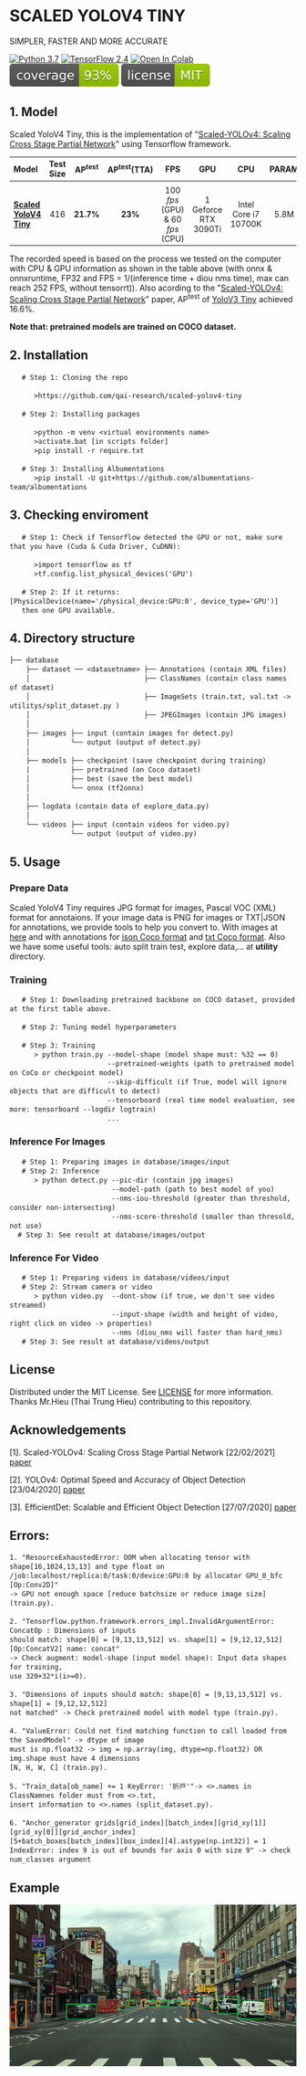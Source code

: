# SCALED YOLOV4 TINY

SIMPLER, FASTER AND MORE ACCURATE

[![Python 3.7](https://img.shields.io/badge/Python-3.7-3776AB)](https://www.python.org/downloads/release/python-360/)
[![TensorFlow 2.4](https://img.shields.io/badge/TensorFlow-2.4-FF6F00?logo=tensorflow)](https://github.com/tensorflow/tensorflow/releases/tag/v2.2.0)
[![Open In Colab](https://colab.research.google.com/assets/colab-badge.svg)](https://colab.research.google.com/)
[![Coverage](https://github.com/nguyentruonglau/scaled-yolov4-tiny/blob/main/images/coverage-93%25-green.svg)](https://github.com/nguyentruonglau/scaled-yolov4-tiny)
[![License](https://github.com/nguyentruonglau/scaled-yolov4-tiny/blob/main/images/license-MIT-green.svg)](https://github.com/nguyentruonglau/scaled-yolov4-tiny/blob/main/LICENSE.txt)

## 1. Model

Scaled YoloV4 Tiny, this is the implementation of "[Scaled-YOLOv4: Scaling Cross Stage Partial Network](https://arxiv.org/abs/2011.08036)" using Tensorflow framework.

| Model | Test Size | AP<sup>test</sup> | AP<sup>test</sup>(TTA) | FPS | GPU | CPU | PARAM | CAPACITY |
| :-- | :-: | :-: | :-: | :-: | :-: | :-: | :-: | :-: |
|  |  |  |  |  |  |  |
| **[Scaled YoloV4 Tiny](https://drive.google.com/file/d/1j8BKl18zl60q6dQLwegKK2aYi_-znLrX/view?usp=sharing)** | 416 | **21.7%** | **23%** | 100 *fps* (GPU) & 60 *fps* (CPU) | 1 Geforce RTX 3090Ti | Intel Core i7 10700K | 5.8M  | 23.1MB |

The recorded speed is based on the process we tested on the computer with CPU & GPU information as shown in the table above (with onnx & onnxruntime, FP32 and FPS = 1/(inference time + diou nms time), max can reach 252 FPS, without tensorrt)). Also acording to the "[Scaled-YOLOv4: Scaling Cross Stage Partial Network](https://arxiv.org/abs/2011.08036)" paper,  AP<sup>test</sup> of [YoloV3 Tiny](https://arxiv.org/abs/1804.02767) achieved 16.6%.

**Note that: pretrained models are trained on COCO dataset.**

## 2. Installation

```
   # Step 1: Cloning the repo
   
      >https://github.com/qai-research/scaled-yolov4-tiny

   # Step 2: Installing packages
  
      >python -m venv <virtual environments name>
      >activate.bat [in scripts folder]
      >pip install -r require.txt
      
   # Step 3: Installing Albumentations
      >pip install -U git+https://github.com/albumentations-team/albumentations
```

## 3. Checking enviroment

```
   # Step 1: Check if Tensorflow detected the GPU or not, make sure that you have (Cuda & Cuda Driver, CuDNN):
   
      >import tensorflow as tf
      >tf.config.list_physical_devices('GPU')
   
   # Step 2: If it returns: [PhysicalDevice(name='/physical_device:GPU:0', device_type='GPU')]
   then one GPU available.
```

## 4. Directory structure
```
├── database
    ├── dataset ── <datasetname> ├── Annotations (contain XML files)
    │                            ├── ClassNames (contain class names of dataset)
    │                            ├── ImageSets (train.txt, val.txt -> utilitys/split_dataset.py )
    │                            ├── JPEGImages (contain JPG images)
    │
    ├── images ├── input (contain images for detect.py)
    │          └── output (output of detect.py)
    │
    ├── models ├── checkpoint (save checkpoint during training)
    |          ├── pretrained (on Coco dataset)
    │          ├── best (save the best model)
    │          └── onnx (tf2onnx)
    │
    ├── logdata (contain data of explore_data.py)
    │
    └── videos ├── input (contain videos for video.py)
               └── output (output of video.py)
```

## 5. Usage

### Prepare Data
Scaled YoloV4 Tiny requires JPG format for images, Pascal VOC (XML) format for annotaions. If your image data is PNG for images or TXT|JSON for annotations, we provide tools to help you convert to. With images at [here](https://github.com/nguyentruonglau/png2jpg) and with annotations for [json Coco format](https://github.com/nguyentruonglau/json2xml) and [txt Coco format](https://github.com/nguyentruonglau/txt2xml). Also we have some useful tools: auto split train test, explore data,... at **utility** directory.


### Training

```
   # Step 1: Downloading pretrained backbone on COCO dataset, provided at the first table above.
   
   # Step 2: Tuning model hyperparameters
   
   # Step 3: Training
      > python train.py --model-shape (model shape must: %32 == 0)
                        --pretrained-weights (path to pretrained model on CoCo or checkpoint model)
                        --skip-difficult (if True, model will ignore objects that are difficult to detect)
                        --tensorboard (real time model evaluation, see more: tensorboard --logdir logtrain)
                        ...
```

### Inference For Images
```
   # Step 1: Preparing images in database/images/input
   # Step 2: Inference
      > python detect.py --pic-dir (contain jpg images)
                         --model-path (path to best model of you)
                         --nms-iou-threshold (greater than threshold, consider non-intersecting)
                         --nms-score-threshold (smaller than thresold, not use)
  # Step 3: See result at database/images/output
```

### Inference For Video

```
   # Step 1: Preparing videos in database/videos/input
   # Step 2: Stream camera or video
      > python video.py  --dont-show (if true, we don't see video streamed)
                         --input-shape (width and height of video, right click on video -> properties)
                         --nms (diou_nms will faster than hard_nms)
   # Step 3: See result at database/videos/output
```


<!-- LICENSE -->
## License

Distributed under the MIT License. See [LICENSE](https://github.com/qai-research/scaled-yolov4-tiny/blob/main/LICENSE.txt) for more information. Thanks Mr.Hieu (Thai Trung Hieu) contributing to this repository.


## Acknowledgements

[1]. Scaled-YOLOv4: Scaling Cross Stage Partial Network [22/02/2021] [paper](https://arxiv.org/abs/2011.08036)

[2]. YOLOv4: Optimal Speed and Accuracy of Object Detection [23/04/2020] [paper](https://arxiv.org/abs/2004.10934)

[3]. EfficientDet: Scalable and Efficient Object Detection [27/07/2020] [paper](https://arxiv.org/abs/1911.09070)

## Errors:

```
1. "ResourceExhaustedError: OOM when allocating tensor with shape[16,1024,13,13] and type float on 
/job:localhost/replica:0/task:0/device:GPU:0 by allocator GPU_0_bfc [Op:Conv2D]"
-> GPU not enough space [reduce batchsize or reduce image size] (train.py).

2. "Tensorflow.python.framework.errors_impl.InvalidArgumentError: ConcatOp : Dimensions of inputs 
should match: shape[0] = [9,13,13,512] vs. shape[1] = [9,12,12,512] [Op:ConcatV2] name: concat" 
-> Check augment: model-shape (input model shape): Input data shapes for training, 
use 320+32*i(i>=0).

3. "Dimensions of inputs should match: shape[0] = [9,13,13,512] vs. shape[1] = [9,12,12,512] 
not matched" -> Check pretrained model with model type (train.py).

4. "ValueError: Could not find matching function to call loaded from the SavedModel" -> dtype of image
must is np.float32 -> img = np.array(img, dtype=np.float32) OR img.shape must have 4 dimensions 
[N, H, W, C] (train.py).

5. "Train_data[ob_name] += 1 KeyError: '折戸'"-> <>.names in ClassNamnes folder must from <>.txt, 
insert information to <>.names (split_dataset.py).

6. "Anchor_generator grids[grid_index][batch_index][grid_xy[1]][grid_xy[0]][grid_anchor_index]
[5+batch_boxes[batch_index][box_index][4].astype(np.int32)] = 1
IndexError: index 9 is out of bounds for axis 0 with size 9" -> check num_classes argument
```

## Example

![](https://github.com/nguyentruonglau/scaled-yolov4-tiny/blob/main/images/demo.png)
